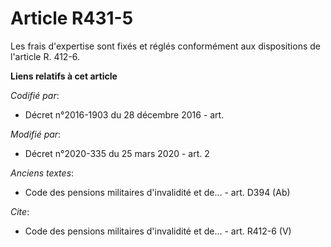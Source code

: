 # Article R431-5

Les frais d'expertise sont fixés et réglés conformément aux dispositions de l'article R. 412-6.

**Liens relatifs à cet article**

_Codifié par_:

  - Décret n°2016-1903 du 28 décembre 2016 - art.

_Modifié par_:

  - Décret n°2020-335 du 25 mars 2020 - art. 2

_Anciens textes_:

  - Code des pensions militaires d'invalidité et de... - art. D394 (Ab)

_Cite_:

  - Code des pensions militaires d'invalidité et de... - art. R412-6 (V)
